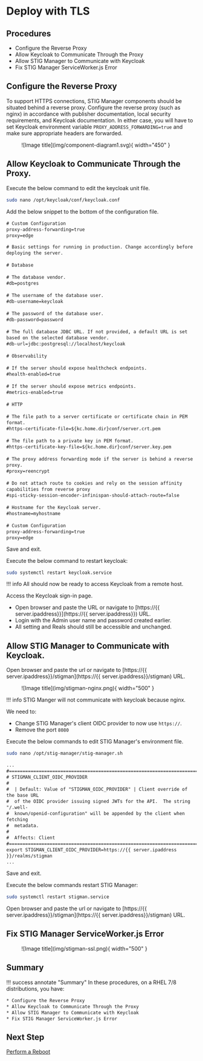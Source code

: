 #  Deploy with TLS

## Procedures
* Configure the Reverse Proxy
* Allow Keycloak to Communicate Through the Proxy
* Allow STIG Manager to Communicate with Keycloak
* Fix STIG Manager ServiceWorker.js Error


## Configure the Reverse Proxy
To support HTTPS connections, STIG Manager components should be situated behind a reverse proxy. 
Configure the reverse proxy (such as nginx) in accordance with publisher documentation, 
local security requirements, and Keycloak documentation. In either case, you will have to set
Keycloak environment variable `PROXY_ADDRESS_FORWARDING=true` and make sure appropriate headers are forwarded.


<figure markdown="span">
  ![Image title](img/component-diagram1.svg){ width="450" }
</figure>

## Allow Keycloak to Communicate Through the Proxy.

Execute the below command to edit the keycloak unit file.
```sh
sudo nano /opt/keycloak/conf/keycloak.conf
```

Add the below snippet to the bottom of the configuration file. 
```console
# Custom Configuration
proxy-address-forwarding=true
proxy=edge
```

```console title="keycloak.conf: after changes"
# Basic settings for running in production. Change accordingly before deploying the server.

# Database

# The database vendor.
#db=postgres

# The username of the database user.
#db-username=keycloak

# The password of the database user.
#db-password=password

# The full database JDBC URL. If not provided, a default URL is set based on the selected database vendor.
#db-url=jdbc:postgresql://localhost/keycloak

# Observability

# If the server should expose healthcheck endpoints.
#health-enabled=true

# If the server should expose metrics endpoints.
#metrics-enabled=true

# HTTP

# The file path to a server certificate or certificate chain in PEM format.
#https-certificate-file=${kc.home.dir}conf/server.crt.pem

# The file path to a private key in PEM format.
#https-certificate-key-file=${kc.home.dir}conf/server.key.pem

# The proxy address forwarding mode if the server is behind a reverse proxy.
#proxy=reencrypt

# Do not attach route to cookies and rely on the session affinity capabilities from reverse proxy
#spi-sticky-session-encoder-infinispan-should-attach-route=false

# Hostname for the Keycloak server.
#hostname=myhostname

# Custom Configuration
proxy-address-forwarding=true
proxy=edge
```

Save and exit.

Execute the below command to restart keycloak:
```sh
sudo systemctl restart keycloak.service
```

!!! info
    All should now be ready to access Keycloak from a remote host. 

Access the Keycloak sign-in page.

* Open browser and paste the URL or navigate to [https://{{ server.ipaddress}}](https://{{ server.ipaddress}}) URL.
* Login with the Admin user name and password created earlier.
* All setting and Reals should still be accessible and unchanged.

## Allow STIG Manager to Communicate with Keycloak.

Open browser and paste the url or navigate to [https://{{ server.ipaddress}}/stigman](https://{{ server.ipaddress}}/stigman) URL.

<figure markdown="span">
  ![Image title](img/stigman-nginx.png){ width="500" }
</figure>

!!! info
    STIG Manger will not communicate with keycloak because nginx. 

We need to:

* Change STIG Manager's client OIDC provider to now use `https://`.
* Remove the port `8080`

Execute the below commands to edit STIG Manager's environment file.
```sh
sudo nano /opt/stig-manager/stig-manager.sh
```

```console title="stig-manager.sh: after changes"
...
#==============================================================================
# STIGMAN_CLIENT_OIDC_PROVIDER
#
#  | Default: Value of "STIGMAN_OIDC_PROVIDER" | Client override of the base URL
#  of the OIDC provider issuing signed JWTs for the API.  The string "/.well-
#  known/openid-configuration" will be appended by the client when fetching
#  metadata.
#
#  Affects: Client
#==============================================================================
export STIGMAN_CLIENT_OIDC_PROVIDER=https://{{ server.ipaddress }}/realms/stigman
...
```

Save and exit.

Execute the below commands restart STIG Manager:
```sh
sudo systemctl restart stigman.service
```

Open browser and paste the url or navigate to [https://{{ server.ipaddress}}/stigman](https://{{ server.ipaddress}}/stigman) URL.


##  Fix STIG Manager ServiceWorker.js Error

<figure markdown="span">
  ![Image title](img/stigman-ssl.png){ width="500" }
</figure>




## Summary
!!! success annotate "Summary"
    In these procedures, on a RHEL 7/8 distributions, you have:

    * Configure the Reverse Proxy
    * Allow Keycloak to Communicate Through the Proxy
    * Allow STIG Manager to Communicate with Keycloak
    * Fix STIG Manager ServiceWorker.js Error

## Next Step
[Perform a Reboot](reboot.md)